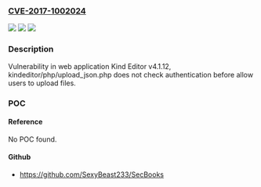 ### [CVE-2017-1002024](https://cve.mitre.org/cgi-bin/cvename.cgi?name=CVE-2017-1002024)
![](https://img.shields.io/static/v1?label=Product&message=Kind%20Editor&color=blue)
![](https://img.shields.io/static/v1?label=Version&message=%3C%204.1.12%20&color=brighgreen)
![](https://img.shields.io/static/v1?label=Vulnerability&message=Arbitrary%20File%20Upload&color=brighgreen)

### Description

Vulnerability in web application Kind Editor v4.1.12, kindeditor/php/upload_json.php does not check authentication before allow users to upload files.

### POC

#### Reference
No POC found.

#### Github
- https://github.com/SexyBeast233/SecBooks

